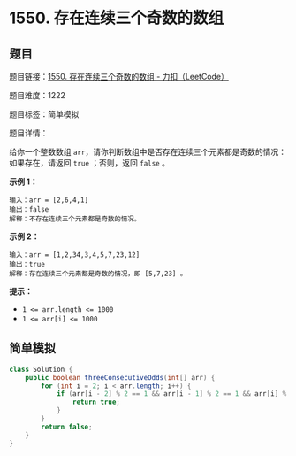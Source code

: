 # 1550. 存在连续三个奇数的数组

## 题目

题目链接：[1550. 存在连续三个奇数的数组 - 力扣（LeetCode）](https://leetcode.cn/problems/three-consecutive-odds/description/)

题目难度：1222

题目标签：简单模拟

题目详情：

给你一个整数数组 `arr`，请你判断数组中是否存在连续三个元素都是奇数的情况：如果存在，请返回 `true` ；否则，返回 `false` 。

**示例 1：**

```
输入：arr = [2,6,4,1]
输出：false
解释：不存在连续三个元素都是奇数的情况。
```

**示例 2：**

```
输入：arr = [1,2,34,3,4,5,7,23,12]
输出：true
解释：存在连续三个元素都是奇数的情况，即 [5,7,23] 。
```

**提示：**

- `1 <= arr.length <= 1000`
- `1 <= arr[i] <= 1000`



## 简单模拟

``` java
class Solution {
    public boolean threeConsecutiveOdds(int[] arr) {
        for (int i = 2; i < arr.length; i++) {
            if (arr[i - 2] % 2 == 1 && arr[i - 1] % 2 == 1 && arr[i] % 2 == 1) {
                return true;
            }
        }
        return false;
    }
}
```